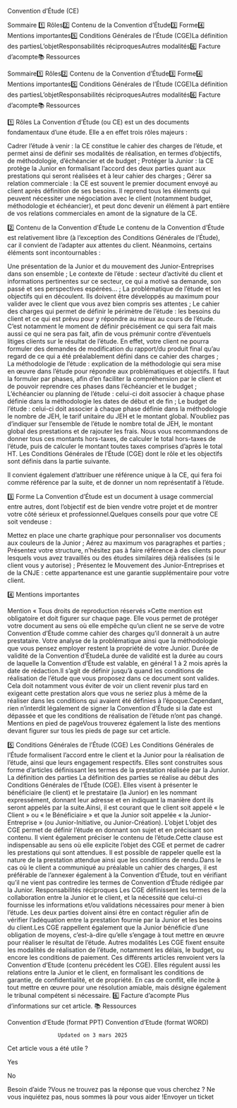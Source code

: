 



Convention d’Étude (CE)

Sommaire 
1️⃣ Rôles2️⃣ Contenu de la Convention d’Étude3️⃣ Forme4️⃣ Mentions importantes5️⃣ Conditions Générales de l’Étude (CGE)La définition des partiesL’objetResponsabilités réciproquesAutres modalités6️⃣ Facture d’acompte📚 Ressources



Sommaire1️⃣ Rôles2️⃣ Contenu de la Convention d’Étude3️⃣ Forme4️⃣ Mentions importantes5️⃣ Conditions Générales de l’Étude (CGE)La définition des partiesL’objetResponsabilités réciproquesAutres modalités6️⃣ Facture d’acompte📚 Ressources





 













1️⃣ Rôles
La Convention d’Étude (ou CE) est un des documents fondamentaux d’une étude. Elle a en effet trois rôles majeurs :

Cadrer l’étude à venir : la CE constitue le cahier des charges de l’étude, et permet ainsi de définir ses modalités de réalisation, en termes d’objectifs, de méthodologie, d’échéancier et de budget ;
Protéger la Junior : la CE protège la Junior en formalisant l’accord des deux parties quant aux prestations qui seront réalisées et à leur cahier des charges ;
Gérer sa relation commerciale : la CE est souvent le premier document envoyé au client après définition de ses besoins. Il reprend tous les éléments qui peuvent nécessiter une négociation avec le client (notamment budget, méthodologie et échéancier), et peut donc devenir un élément à part entière de vos relations commerciales en amont de la signature de la CE.

2️⃣ Contenu de la Convention d’Étude
Le contenu de la Convention d’Étude est relativement libre (à l’exception des Conditions Générales de l’Étude), car il convient de l’adapter aux attentes du client. Néanmoins, certains éléments sont incontournables :

Une présentation de la Junior et du mouvement des Junior-Entreprises dans son ensemble ;
Le contexte de l’étude : secteur d’activité du client et informations pertinentes sur ce secteur, ce qui a motivé sa demande, son passé et ses perspectives espérées… ;
La problématique de l’étude et les objectifs qui en découlent. Ils doivent être développés au maximum pour valider avec le client que vous avez bien compris ses attentes ;
Le cahier des charges qui permet de définir le périmètre de l’étude : les besoins du client et ce qui est prévu pour y répondre au mieux au cours de l’étude. C’est notamment le moment de définir précisément ce qui sera fait mais aussi ce qui ne sera pas fait, afin de vous prémunir contre d’éventuels litiges clients sur le résultat de l’étude. En effet, votre client ne pourra formuler des demandes de modification du rapport/du produit final qu’au regard de ce qui a été préalablement défini dans ce cahier des charges ;
La méthodologie de l’étude : explication de la méthodologie qui sera mise en œuvre dans l’étude pour répondre aux problématiques et objectifs. Il faut la formuler par phases, afin d’en faciliter la compréhension par le client et de pouvoir reprendre ces phases dans l’échéancier et le budget ;
L’échéancier ou planning de l’étude : celui-ci doit associer à chaque phase définie dans la méthodologie les dates de début et de fin ;
Le budget de l’étude : celui-ci doit associer à chaque phase définie dans la méthodologie le nombre de JEH, le tarif unitaire du JEH et le montant global. N’oubliez pas d’indiquer sur l’ensemble de l’étude le nombre total de JEH, le montant global des prestations et de rajouter les frais. Nous vous recommandons de donner tous ces montants hors-taxes, de calculer le total hors-taxes de l’étude, puis de calculer le montant toutes taxes comprises d’après le total HT.
Les Conditions Générales de l’Étude (CGE) dont le rôle et les objectifs sont définis dans la partie suivante.

Il convient également d’attribuer une référence unique à la CE, qui fera foi comme référence par la suite, et de donner un nom représentatif à l’étude.

3️⃣ Forme
La Convention d’Étude est un document à usage commercial entre autres, dont l’objectif est de bien vendre votre projet et de montrer votre côté sérieux et professionnel.Quelques conseils pour que votre CE soit vendeuse :

Mettez en place une charte graphique pour personnaliser vos documents aux couleurs de la Junior ;
Aérez au maximum vos paragraphes et parties ;
Présentez votre structure, n’hésitez pas à faire référence à des clients pour lesquels vous avez travaillés ou des études similaires déjà réalisées (si le client vous y autorise) ;
Présentez le Mouvement des Junior-Entreprises et de la CNJE : cette appartenance est une garantie supplémentaire pour votre client.

4️⃣ Mentions importantes

Mention « Tous droits de reproduction réservés »Cette mention est obligatoire et doit figurer sur chaque page. Elle vous permet de protéger votre document au sens où elle empêche qu’un client ne se serve de votre Convention d’Étude comme cahier des charges qu’il donnerait à un autre prestataire. Votre analyse de la problématique ainsi que la méthodologie que vous pensez employer restent la propriété de votre Junior.
Durée de validité de la Convention d’ÉtudeLa durée de validité est la durée au cours de laquelle la Convention d’Étude est valable, en général 1 à 2 mois après la date de rédaction.Il s’agit de définir jusqu’à quand les conditions de réalisation de l’étude que vous proposez dans ce document sont valides. Cela doit notamment vous éviter de voir un client revenir plus tard en exigeant cette prestation alors que vous ne seriez plus à même de la réaliser dans les conditions qui avaient été définies à l’époque.Cependant, rien n’interdit légalement de signer la Convention d’Étude si la date est dépassée et que les conditions de réalisation de l’étude n’ont pas changé.
Mentions en pied de pageVous trouverez également la liste des mentions devant figurer sur tous les pieds de page sur cet article.

5️⃣ Conditions Générales de l’Étude (CGE)
Les Conditions Générales de l’Étude formalisent l’accord entre le client et la Junior pour la réalisation de l’étude, ainsi que leurs engagement respectifs. Elles sont construites sous forme d’articles définissant les termes de la prestation réalisée par la Junior.
La définition des parties
La définition des parties se réalise au début des Conditions Générales de l’Étude (CGE). Elles visent à présenter le bénéficiaire (le client) et le prestataire (la Junior) en les nommant expressément, donnant leur adresse et en indiquant la manière dont ils seront appelés par la suite.Ainsi, il est courant que le client soit appelé « le Client » ou « le Bénéficiaire » et que la Junior soit appelée « la Junior-Entreprise » (ou Junior-Initiative, ou Junior-Création).
L’objet
L’objet des CGE permet de définir l’étude en donnant son sujet et en précisant son contenu. Il vient également préciser le contenu de l’étude.Cette clause est indispensable au sens où elle explicite l’objet des CGE et permet de cadrer les prestations qui sont attendues. Il est possible de rappeler quelle est la nature de la prestation attendue ainsi que les conditions de rendu.Dans le cas où le client a communiqué au préalable un cahier des charges, il est préférable de l’annexer également à la Convention d’Étude, tout en vérifiant qu’il ne vient pas contredire les termes de Convention d’Étude rédigée par la Junior.
Responsabilités réciproques
Les CGE définissent les termes de la collaboration entre la Junior et le client, et la nécessité que celui-ci fournisse les informations et/ou validations nécessaires pour mener à bien l’étude. Les deux parties doivent ainsi être en contact régulier afin de vérifier l’adéquation entre la prestation fournie par la Junior et les besoins du client.Les CGE rappellent également que la Junior bénéficie d’une obligation de moyens, c’est-à-dire qu’elle s’engage à tout mettre en œuvre pour réaliser le résultat de l’étude.
Autres modalités
Les CGE fixent ensuite les modalités de réalisation de l’étude, notamment les délais, le budget, ou encore les conditions de paiement. Ces différents articles renvoient vers la Convention d’Etude (contenu précédent les CGE). Elles régulent aussi les relations entre la Junior et le client, en formalisant les conditions de garantie, de confidentialité, et de propriété. En cas de conflit, elle incite à tout mettre en œuvre pour une résolution amiable, mais désigne également le tribunal compétent si nécessaire.
6️⃣ Facture d’acompte
Plus d’informations sur cet article.
📚 Ressources

Convention d’Etude (format PPT)
Convention d’Etude (format WORD)



					Updated on 3 mars 2025				



Cet article vous a été utile ?




Yes



No





Besoin d’aide ?Vous ne trouvez pas la réponse que vous cherchez ? Ne vous inquiétez pas, nous sommes là pour vous aider !Envoyer un ticket

